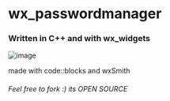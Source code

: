 # wx_passwordmanager

### Written in C++ and with wx_widgets

![image](https://github.com/qwertz1312/wx_passwordmanager/assets/98673193/250363ae-65ba-47af-9d14-36f15eb6c13a)

made with code::blocks and wxSmith
###### Feel free to fork :) its OPEN SOURCE
